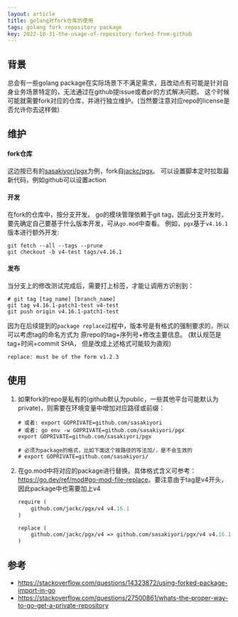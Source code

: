 ```yaml
---
layout: article
title: golang对fork仓库的使用
tags: golang fork repository package
key: 2022-10-31-the-usage-of-repository-forked-from-github
---
```


## 背景
总会有一些golang package在实际场景下不满足需求，且改动点有可能是针对自身业务场景特定的，无法通过在github提issue或者pr的方式解决问题。
这个时候可能就需要fork对应的仓库，并进行独立维护。(当然要注意对应repo的license是否允许你去这样做)

## 维护
#### fork仓库
   这边按已有的[sasakiyori/pgx](https://github.com/sasakiyori/pgx)为例，fork自[jackc/pgx](https://github.com/jackc/pgx)。
   可以设置脚本定时拉取最新代码，例如github可以设置action

#### 开发
   在fork的仓库中，按分支开发。
   go的模块管理依赖于git tag，因此分支开发时，要先确定自己要基于什么版本开发，可从`go.mod`中查看。
   例如，`pgx`基于`v4.16.1`版本进行额外开发:
   ```shell
   git fetch --all --tags --prune
   git checkout -b v4-test tags/v4.16.1
   ```

#### 发布
   当分支上的修改测试完成后，需要打上标签，才能让调用方识别到：
   ```shell
   # git tag [tag_name] [branch_name]
   git tag v4.16.1-patch1-test v4-test
   git push origin v4.16.1-patch1-test
   ```
   因为在后续提到的`package replace`过程中，版本号是有格式的强制要求的，所以可以考虑tag的命名方式为 原repo的tag+序列号+修改主要信息。
   (默认规范是tag+时间+commit SHA， 但是改成上述格式可能较为直观)
   ```shell
   replace: must be of the form v1.2.3
   ```

## 使用
1. 如果fork的repo是私有的(github默认为public，一些其他平台可能默认为private)，则需要在环境变量中增加对应路径或前缀：
   ```shell
   # 或者: export GOPRIVATE=github.com/sasakiyori
   # 或者: go env -w GOPRIVATE=github.com/sasakiyori/pgx
   export GOPRIVATE=github.com/sasakiyori/pgx

   # 必须为package的格式，比如下面这个按路径的写法加/，是不会生效的
   # export GOPRIVATE=github.com/sasakiyori/
   ```

2. 在go.mod中将对应的package进行替换。具体格式含义可参考：<https://go.dev/ref/mod#go-mod-file-replace>。要注意由于tag是v4开头，因此package中也需要加上v4
   ```mod
   require (
       github.com/jackc/pgx/v4 v4.16.1
   )

   replace (
       github.com/jackc/pgx/v4 => github.com/sasakiyori/pgx/v4 v4.16.1-patch1-test
   )
   ```

## 参考
   - <https://stackoverflow.com/questions/14323872/using-forked-package-import-in-go>
   - <https://stackoverflow.com/questions/27500861/whats-the-proper-way-to-go-get-a-private-repository>

